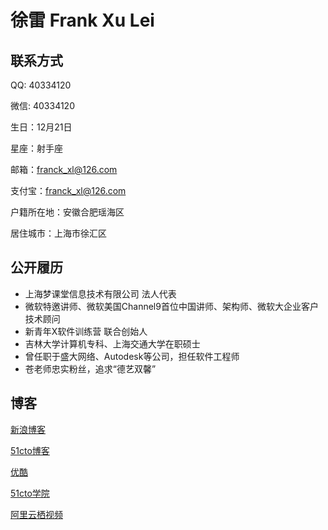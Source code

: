 # 徐雷 Frank Xu Lei

## 联系方式

QQ: 40334120

微信: 40334120

生日：12月21日 

星座：射手座

邮箱：franck_xl@126.com 

支付宝：franck_xl@126.com

户籍所在地：安徽合肥瑶海区

居住城市：上海市徐汇区

## 公开履历

- 上海梦课堂信息技术有限公司 法人代表
- 微软特邀讲师、微软美国Channel9首位中国讲师、架构师、微软大企业客户技术顾问 
- 新青年X软件训练营 联合创始人
- 吉林大学计算机专科、上海交通大学在职硕士
- 曾任职于盛大网络、Autodesk等公司，担任软件工程师
- 苍老师忠实粉丝，追求“德艺双馨”

## 博客
[新浪博客](http://blog.sina.com.cn/frankxulei)

[51cto博客](http://blog.51cto.com/frankxulei)

[优酷](http://i.youku.com/i/UMzA5ODY1MjE2/videos)

[51cto学院](http://edu.51cto.com/lecturer/user_id-1596834.html)

[阿里云栖视频](https://yq.aliyun.com/live/583)
